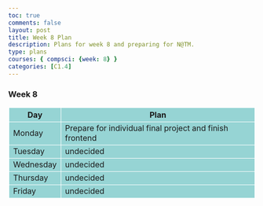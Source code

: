 ```yaml
---
toc: true
comments: false
layout: post
title: Week 8 Plan
description: Plans for week 8 and preparing for N@TM.
type: plans
courses: { compsci: {week: 8} }
categories: [C1.4]
---
```


### Week 8

<!-- Head contains information to Support the Document -->
<head>
    <!-- load jQuery and DataTables output style and scripts -->
    <link rel="stylesheet" type="text/css" href="https://cdn.datatables.net/1.13.4/css/jquery.dataTables.min.css">
    <script type="text/javascript" language="javascript" src="https://code.jquery.com/jquery-3.6.0.min.js"></script>
    <script>var define = null;</script>
    <script type="text/javascript" language="javascript" src="https://cdn.datatables.net/1.13.4/js/jquery.dataTables.min.js"></script>
</head>

<!-- Body contains the contents of the Document -->
<body>

<table class="table">
    <thead>
        <tr>
            <th>Day</th>
            <th>Plan</th>
        </tr>
    </thead>
    <tbody>
        <tr>
            <td>Monday</td>
            <td>Prepare for individual final project and finish frontend</td>
        </tr>
        <tr>
            <td>Tuesday</td>
            <td>undecided</td>
        </tr>
        <tr>
            <td>Wednesday</td>
            <td>undecided</td>
        </tr>
        <tr>
            <td>Thursday</td>
            <td>undecided</td>
        </tr>
        <tr>
            <td>Friday</td>
            <td>undecided</td>
        </tr>
    </tbody>
</table>

<html>
<head>
<style>
table, th, td {
  border: 1px solid white;
  border-collapse: collapse;
}
th, td {
  background-color: #96D4D4;
}
tr:hover {background-color: #D6EEEE;}
</html>
</head>